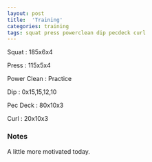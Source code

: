 ```yaml
---
layout: post
title:  'Training'
categories: training
tags: squat press powerclean dip pecdeck curl
---
```


Squat       :   185x6x4

Press       :   115x5x4

Power Clean :   Practice

Dip         :   0x15,15,12,10

Pec Deck    :   80x10x3

Curl        :   20x10x3

### Notes

A little more motivated today.

